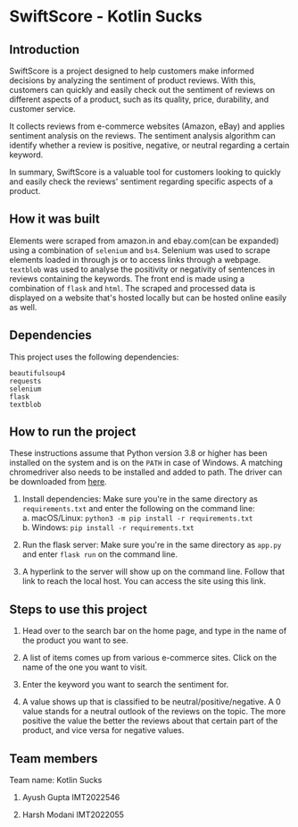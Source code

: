 # SwiftScore - Kotlin Sucks

## Introduction

SwiftScore is a project designed to help customers make informed decisions by analyzing the sentiment of product reviews. With this, customers can quickly and easily check out the sentiment of reviews on different aspects of a product, such as its quality, price, durability, and customer service.

It collects reviews from e-commerce websites (Amazon, eBay) and applies sentiment analysis on the reviews. The sentiment analysis algorithm can identify whether a review is positive, negative, or neutral regarding a certain keyword.

In summary, SwiftScore is a valuable tool for customers looking to quickly and easily check the reviews' sentiment regarding specific aspects of a product.

## How it was built

Elements were scraped from amazon.in and ebay.com(can be expanded) using a combination of `selenium` and `bs4`. Selenium was used to scrape elements loaded in through js or to access links through a webpage. `textblob` was used to analyse the positivity or negativity of sentences in reviews containing the keywords. The front end is made using a combination of `flask` and `html`. The scraped and processed data is displayed on a website that's hosted locally but can be hosted online easily as well.


## Dependencies
 This project uses the following dependencies:

```
beautifulsoup4
requests
selenium
flask
textblob 
```

## How to run the project

These instructions assume that Python version 3.8 or higher has been installed on the system and is on the `PATH` in case of Windows. A matching chromedriver also needs to be installed and added to path. The driver can be downloaded from [here](https://chromedriver.chromium.org/downloads).

1. Install dependencies: Make sure you're in the same directory as `requirements.txt` and enter the following on the command line:  
    a. macOS/Linux:  `python3 -m pip install -r requirements.txt`  
    b. Windows: `pip install -r requirements.txt`

2. Run the flask server: Make sure you're in the same directory as `app.py` and enter `flask run` on the command line.

3. A hyperlink to the server will show up on the command line. Follow that link to reach the local host. You can access the site using this link.

## Steps to use this project

1. Head over to the search bar on the home page, and type in the name of the product you want to see.

2. A list of items comes up from various e-commerce sites. Click on the name of the one you want to visit.

3. Enter the keyword you want to search the sentiment for.

4. A value shows up that is classified to be neutral/positive/negative. A 0 value stands for a neutral outlook of the reviews on the topic. The more positive the value the better the reviews about that certain part of the product, and vice versa for negative values.

## Team members
Team name: Kotlin Sucks

1. Ayush Gupta IMT2022546

2. Harsh Modani IMT2022055